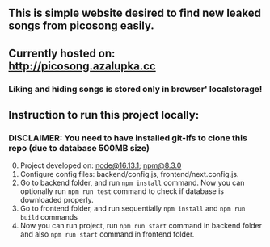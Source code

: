 ## This is simple website desired to find new leaked songs from picosong easily.

## Currently hosted on: http://picosong.azalupka.cc

### Liking and hiding songs is stored only in browser' localstorage!

## Instruction to run this project locally:

### DISCLAIMER: You need to have installed git-lfs to clone this repo (due to database 500MB size)

0. Project developed on: node@16.13.1; npm@8.3.0
1. Configure config files: backend/config.js, frontend/next.config.js.
2. Go to backend folder, and run `npm install` command. Now you can optionally run `npm run test` command to check if database is downloaded properly.
3. Go to frontend folder, and run sequentially `npm install` and `npm run build` commands
4. Now you can run project, run `npm run start` command in backend folder and also `npm run start` command in frontend folder.
